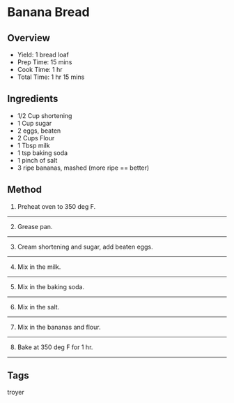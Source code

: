 # Banana Bread

## Overview

- Yield: 1 bread loaf
- Prep Time: 15 mins
- Cook Time: 1 hr
- Total Time: 1 hr 15 mins

## Ingredients

- 1/2 Cup shortening
- 1 Cup sugar
- 2 eggs, beaten
- 2 Cups Flour
- 1 Tbsp milk
- 1 tsp baking soda
- 1 pinch of salt
- 3 ripe bananas, mashed (more ripe == better)

## Method

1. Preheat oven to 350 deg F.
---
2. Grease pan.
---
3. Cream shortening and sugar, add beaten eggs.
---
4. Mix in the milk.
---
5. Mix in the baking soda.
---
6. Mix in the salt.
---
7. Mix in the bananas and flour.
---
8. Bake at 350 deg F for 1 hr.
---

## Tags
troyer
